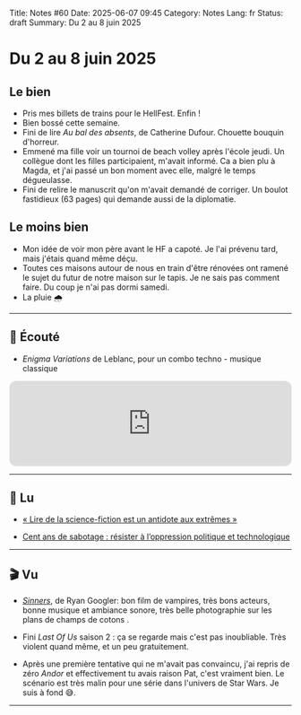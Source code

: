 Title: Notes #60
Date: 2025-06-07 09:45
Category: Notes
Lang: fr
Status: draft
Summary: Du 2 au 8 juin 2025

# Du 2 au 8 juin 2025

## Le bien

* Pris mes billets de trains pour le HellFest. Enfin !
* Bien bossé cette semaine.
* Fini de lire _Au bal des absents_, de Catherine Dufour. Chouette bouquin d'horreur.
* Emmené ma fille voir un tournoi de beach volley après l'école jeudi. Un collègue dont les filles participaient, m'avait informé. Ca a bien plu à Magda, et j'ai passé un bon moment avec elle, malgré le temps dégueulasse.
* Fini de relire le manuscrit qu'on m'avait demandé de corriger. Un boulot fastidieux (63 pages) qui demande aussi de la diplomatie.

## Le moins bien

* Mon idée de voir mon père avant le HF a capoté. Je l'ai prévenu tard, mais j'étais quand même déçu.
* Toutes ces maisons autour de nous en train d'être rénovées ont ramené le sujet du futur de notre maison sur le tapis. Je ne sais pas comment faire. Du coup je n'ai pas dormi samedi.
* La pluie 🌧️

---

## 🎤 Écouté

* _Enigma Variations_ de Leblanc, pour un combo techno - musique classique

<iframe style="border-radius:12px" src="https://open.spotify.com/embed/track/1wTYYU9o1babPbjxMMWiFk?utm_source=generator" width="100%" height="152" frameBorder="0" allowfullscreen="" allow="autoplay; clipboard-write; encrypted-media; fullscreen; picture-in-picture" loading="lazy"></iframe>

---

## 📖 Lu

* [« Lire de la science-fiction est un antidote aux extrêmes »](https://usbeketrica.com/fr/article/lire-de-la-sf-et-plus-largement-des-ouvrages-politiques-est-un-antidote-aux-extremes)

* [Cent ans de sabotage : résister à l’oppression politique et technologique](https://www.terrestres.org/2025/05/06/cent-ans-de-sabotage/)

---

## 🎬 Vu

* [_Sinners_](https://youtu.be/bKGxHflevuk?si=LEmH_w2frtduzoOb), de Ryan Googler: bon film de vampires, très bons acteurs, bonne musique et ambiance sonore, très belle photographie sur les plans de champs de cotons .

* Fini _Last Of Us_ saison 2 : ça se regarde mais c'est pas inoubliable. Très violent quand même, et un peu gratuitement.

* Après une première tentative qui ne m'avait pas convaincu, j'ai repris de zéro _Andor_ et effectivement tu avais raison Pat, c'est vraiment bien. Le scénario est très malin pour une série dans l'univers de Star Wars. Je suis à fond 😅.

---
